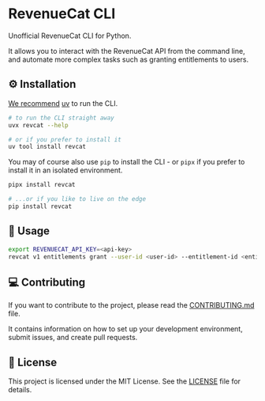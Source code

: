 # RevenueCat CLI

Unofficial RevenueCat CLI for Python.

It allows you to interact with the RevenueCat API from the command line,
and automate more complex tasks such as granting entitlements to users.

## ⚙️ Installation

[We recommend](https://sealambda.com/blog/hygienic-python-in-2025) [uv](https://github.com/astral-sh/uv) to run the CLI.

```bash
# to run the CLI straight away
uvx revcat --help

# or if you prefer to install it
uv tool install revcat
```

You may of course also use `pip` to install the CLI - or `pipx` if you prefer to install it in an isolated environment.

```bash
pipx install revcat

# ...or if you like to live on the edge
pip install revcat
```

## 🔨 Usage

```bash
export REVENUECAT_API_KEY=<api-key>
revcat v1 entitlements grant --user-id <user-id> --entitlement-id <entitlement-id>
```

## 💻 Contributing

If you want to contribute to the project, please read the [CONTRIBUTING.md](./CONTRIBUTING.md) file.

It contains information on how to set up your development environment, submit issues, and create pull requests.

## 📜 License

This project is licensed under the MIT License. See the [LICENSE](LICENSE) file for details.
